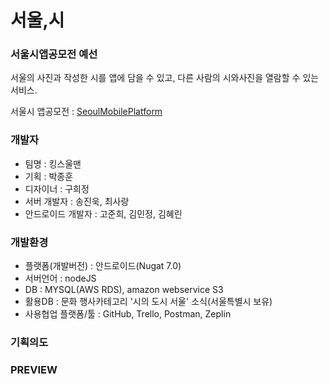 # 서울,시

### 서울시앱공모전 예선

서울의 사진과 작성한 시를 앱에 담을 수 있고, 다른 사람의 시와사진을 열람할 수 있는 서비스. 

서울시 앱공모전 : [SeoulMobilePlatform](https://mplatform.seoul.go.kr/w/contest/award/2017/nominee/selectNominee.do)

### 개발자
- 팀명 : 킹스울맨
- 기획 : 박종훈
- 디자이너 : 구희정
- 서버 개발자 : 송진욱, 최사랑
- 안드로이드 개발자 : 고준희, 김민정, 김혜린

### 개발환경
- 플랫폼(개발버전) : 안드로이드(Nugat 7.0)
- 서버언어 : nodeJS
- DB : MYSQL(AWS RDS), amazon webservice S3
- 활용DB : 문화 행사카테고리 '시의 도시 서울' 소식(서울특별시 보유)
- 사용협업 플랫폼/툴 : GitHub, Trello, Postman, Zeplin

### 기획의도

### PREVIEW
